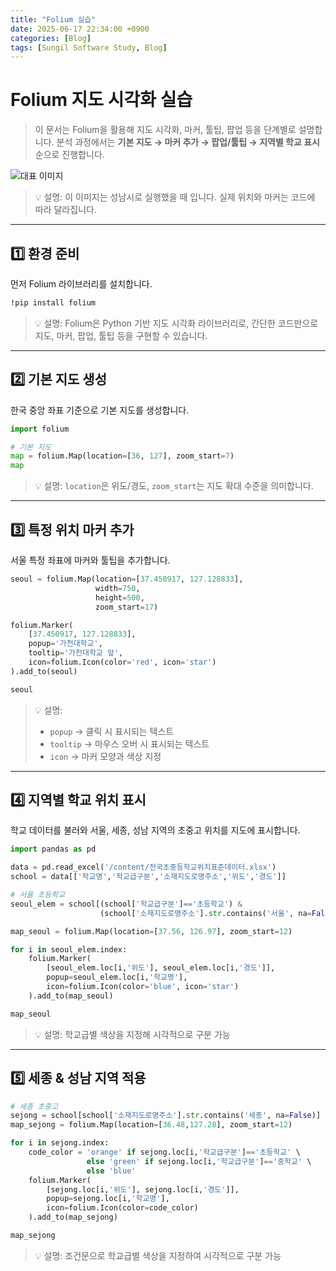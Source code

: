 ```yaml
---
title: "Folium 실습"
date: 2025-06-17 22:34:00 +0900
categories: [Blog]
tags: [Sungil Software Study, Blog]
---
```


# Folium 지도 시각화 실습

> 이 문서는 Folium을 활용해 지도 시각화, 마커, 툴팁, 팝업 등을 단계별로 설명합니다.
> 분석 과정에서는 **기본 지도 → 마커 추가 → 팝업/툴팁 → 지역별 학교 표시** 순으로 진행합니다.

![대표 이미지](/assets/img/MapExample.png)

> 💡 설명: 이 이미지는 성남시로 실행했을 때 입니다. 실제 위치와 마커는 코드에 따라 달라집니다.

---

## 1️⃣ 환경 준비

먼저 Folium 라이브러리를 설치합니다.

```bash
!pip install folium
````

> 💡 설명: Folium은 Python 기반 지도 시각화 라이브러리로, 간단한 코드만으로 지도, 마커, 팝업, 툴팁 등을 구현할 수 있습니다.

---

## 2️⃣ 기본 지도 생성

한국 중앙 좌표 기준으로 기본 지도를 생성합니다.

```python
import folium

# 기본 지도
map = folium.Map(location=[36, 127], zoom_start=7)
map
```

> 💡 설명: `location`은 위도/경도, `zoom_start`는 지도 확대 수준을 의미합니다.

---

## 3️⃣ 특정 위치 마커 추가

서울 특정 좌표에 마커와 툴팁을 추가합니다.

```python
seoul = folium.Map(location=[37.450917, 127.128833],
                   width=750,
                   height=500,
                   zoom_start=17)

folium.Marker(
    [37.450917, 127.128833],
    popup='가천대학교',
    tooltip='가천대학교 앞',
    icon=folium.Icon(color='red', icon='star')
).add_to(seoul)

seoul
```

> 💡 설명:
>
> * `popup` → 클릭 시 표시되는 텍스트
> * `tooltip` → 마우스 오버 시 표시되는 텍스트
> * `icon` → 마커 모양과 색상 지정

---

## 4️⃣ 지역별 학교 위치 표시

학교 데이터를 불러와 서울, 세종, 성남 지역의 초중고 위치를 지도에 표시합니다.

```python
import pandas as pd

data = pd.read_excel('/content/전국초중등학교위치표준데이터.xlsx')
school = data[['학교명','학교급구분','소재지도로명주소','위도','경도']]

# 서울 초등학교
seoul_elem = school[(school['학교급구분']=='초등학교') & 
                    (school['소재지도로명주소'].str.contains('서울', na=False))]

map_seoul = folium.Map(location=[37.56, 126.97], zoom_start=12)

for i in seoul_elem.index:
    folium.Marker(
        [seoul_elem.loc[i,'위도'], seoul_elem.loc[i,'경도']],
        popup=seoul_elem.loc[i,'학교명'],
        icon=folium.Icon(color='blue', icon='star')
    ).add_to(map_seoul)

map_seoul
```

> 💡 설명: 학교급별 색상을 지정해 시각적으로 구분 가능

---

## 5️⃣ 세종 & 성남 지역 적용

```python
# 세종 초중고
sejong = school[school['소재지도로명주소'].str.contains('세종', na=False)]
map_sejong = folium.Map(location=[36.48,127.28], zoom_start=12)

for i in sejong.index:
    code_color = 'orange' if sejong.loc[i,'학교급구분']=='초등학교' \
                 else 'green' if sejong.loc[i,'학교급구분']=='중학교' \
                 else 'blue'
    folium.Marker(
        [sejong.loc[i,'위도'], sejong.loc[i,'경도']],
        popup=sejong.loc[i,'학교명'],
        icon=folium.Icon(color=code_color)
    ).add_to(map_sejong)

map_sejong
```

> 💡 설명: 조건문으로 학교급별 색상을 지정하여 시각적으로 구분 가능

```
